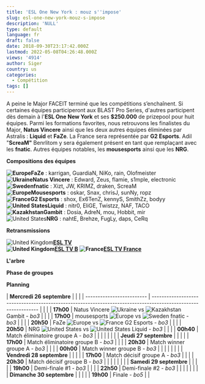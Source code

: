 ```yaml
---
title: 'ESL One New York : mouz s''impose'
slug: esl-one-new-york-mouz-s-impose
description: 'NULL'
type: default
language: fr
draft: false
date: 2018-09-30T23:17:42.000Z
lastmod: 2022-05-08T04:26:48.000Z
views: '4914'
author: Siger
country: us
categories:
  - Compétition
tags: []
---
```

A peine le Major FACEIT terminé que les compétitions s’enchaînent. Si certaines équipes participeront aux BLAST Pro Series, d'autres participent dès demain à l'**ESL One New York** et ses **$250.000** de prizepool pour huit équipes. Parmi les formations favorites, nous retrouvons les finalistes du Major, **Natus Vincere** ainsi que les deux autres équipes éliminées par Astralis : **Liquid** et **FaZe**. La France sera représentée par **G2 Esports**. Adil "**ScreaM"** Benrlitom y sera également présent en tant que remplaçant avec les **fnatic**. Autres équipes notables, les **mousesports** ainsi que les **NRG**.

**Compositions des équipes**

**![Europe](/images/countries/eu.svg)⁠FaZe** : karrigan, GuardiaN, NiKo, rain, Olofmeister  
**![Ukraine](/images/countries/ua.svg)⁠Natus Vincere** : Edward, Zeus, flamie, s1mple, electronic  
**![Sweden](/images/countries/se.svg)⁠fnatic** : Xizt, JW, KRIMZ, draken, ScreaM  
**![Europe](/images/countries/eu.svg)⁠Mousesports** : oskar, Snax, chrisJ, sunNy, ropz  
**![France](/images/countries/fr.svg)⁠G2 Esports** : shox, Ex6TenZ, kennyS, SmithZz, bodyy  
**![United States](/images/countries/us.svg)⁠Liquid** : nitr0, EliGE, Twistzz, NAF, TACO  
**![Kazakhstan](/images/countries/kz.svg)⁠Gambit** : Dosia, AdreN, mou, Hobbit, mir  
![United States](/images/countries/us.svg)⁠**NRG** : nahtE, Brehze, FugLy, daps, CeRq

**Retransmissions**

![United Kingdom](/images/countries/gb.svg)**⁠[ESL TV](https://www.twitch.tv/esl%5Fcsgo)**  
**![United Kingdom](/images/countries/gb.svg)⁠[ESL TV B](https://www.twitch.tv/esl%5Fcsgob)** 
**![France](/images/countries/fr.svg)⁠[ESL TV France](https://www.twitch.tv/esl%5Fcsgo%5Ffr)** 

  
**L'arbre**

**Phase de groupes**

**Planning**

| **Mercredi 26 septembre** |                                                                                                                |  |
| ------------------------- | -------------------------------------------------------------------------------------------------------------- |  |
| | **17h00**               | Natus Vincere ![Ukraine](/images/countries/ua.svg)⁠ vs ![Kazakhstan](/images/countries/kz.svg)⁠ Gambit - _bo3_ |  |
| | **17h00**               | mousesports ![Europe](/images/countries/eu.svg)⁠ vs ![Sweden](/images/countries/se.svg)⁠ fnatic - _bo3_        |  |
| | **20h50**               | FaZe ![Europe](/images/countries/eu.svg)⁠ vs ![France](/images/countries/fr.svg)⁠ G2 Esports - _bo3_           |  |
| | **20h50**               | NRG ![United States](/images/countries/us.svg)⁠ vs ![United States](/images/countries/us.svg)⁠ Liquid - _bo3_  |  |
| | **00h40**               | Match éliminatoire groupe A - _bo3_                                                                            |  |
| |                         |                                                                                                                |  |
| **Jeudi 27 septembre**    |                                                                                                                |  |
| | **17h00**               | Match éliminatoire groupe B - _bo3_                                                                            |  |
| | **20h30**               | Match winner groupe A - _bo3_                                                                                  |  |
| | **00h00**               | Match winner groupe B - _bo3_                                                                                  |  |
| |                         |                                                                                                                |  |
| **Vendredi 28 septembre** |                                                                                                                |  |
| | **17h00**               | Match décisif groupe A - _bo3_                                                                                 |  |
| | **20h30**               | Match décisif groupe B - _bo3_                                                                                 |  |
| |                         |                                                                                                                |  |
| **Samedi 29 septembre**   |                                                                                                                |  |
| | **19h00**               | Demi-finale #1 - _bo3_                                                                                         |  |
| | **22h50**               | Demi-finale #2 - _bo3_                                                                                         |  |
| |                         |                                                                                                                |  |
| **Dimanche 30 septembre** |                                                                                                                |  |
| | **19h00**               | Finale - _bo5_                                                                                                 |  |

  
